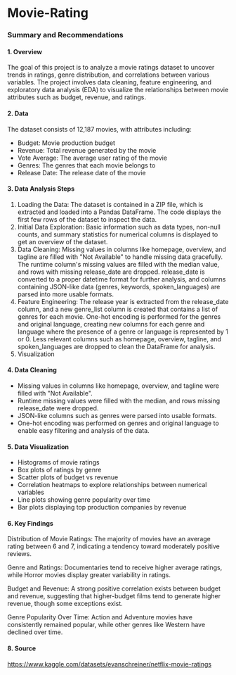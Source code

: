# Movie-Rating

### Summary and Recommendations

#### 1. Overview

The goal of this project is to analyze a movie ratings dataset to uncover trends in ratings, genre distribution, and correlations between various variables. The project involves data cleaning, feature engineering, and exploratory data analysis (EDA) to visualize the relationships between movie attributes such as budget, revenue, and ratings.

#### 2. Data

The dataset consists of 12,187 movies, with attributes including:

  - Budget: Movie production budget
  - Revenue: Total revenue generated by the movie
  - Vote Average: The average user rating of the movie
  - Genres: The genres that each movie belongs to
  - Release Date: The release date of the movie

#### 3. Data Analysis Steps

 1. Loading the Data: The dataset is contained in a ZIP file, which is extracted and loaded into a Pandas DataFrame. The code displays the first few rows of the dataset to inspect the data.
 2. Initial Data Exploration: Basic information such as data types, non-null counts, and summary statistics for numerical columns is displayed to get an overview of the dataset.
 3. Data Cleaning: Missing values in columns like homepage, overview, and tagline are filled with "Not Available" to handle missing data gracefully. The runtime column's missing values are filled with the median value, and rows with missing release_date are dropped. release_date is converted to a proper datetime format for further analysis, and columns containing JSON-like data (genres, keywords, spoken_languages) are parsed into more usable formats.
 4. Feature Engineering: The release year is extracted from the release_date column, and a new genre_list column is created that contains a list of genres for each movie. One-hot encoding is performed for the genres and original language, creating new columns for each genre and language where the presence of a genre or language is represented by 1 or 0. Less relevant columns such as homepage, overview, tagline, and spoken_languages are dropped to clean the DataFrame for analysis.
 5. Visualization 

#### 4. Data Cleaning 

- Missing values in columns like homepage, overview, and tagline were filled with "Not Available".
- Runtime missing values were filled with the median, and rows missing release_date were dropped.
- JSON-like columns such as genres were parsed into usable formats.
- One-hot encoding was performed on genres and original language to enable easy filtering and analysis of the data.

#### 5. Data Visualization

- Histograms of movie ratings
- Box plots of ratings by genre
- Scatter plots of budget vs revenue
- Correlation heatmaps to explore relationships between numerical variables
- Line plots showing genre popularity over time
- Bar plots displaying top production companies by revenue

#### 6. Key Findings
      
Distribution of Movie Ratings: The majority of movies have an average rating between 6 and 7, indicating a tendency toward moderately positive reviews.

Genre and Ratings: Documentaries tend to receive higher average ratings, while Horror movies display greater variability in ratings.

Budget and Revenue: A strong positive correlation exists between budget and revenue, suggesting that higher-budget films tend to generate higher revenue, though some exceptions exist.

Genre Popularity Over Time: Action and Adventure movies have consistently remained popular, while other genres like Western have declined over time.

#### 8.  Source

https://www.kaggle.com/datasets/evanschreiner/netflix-movie-ratings
